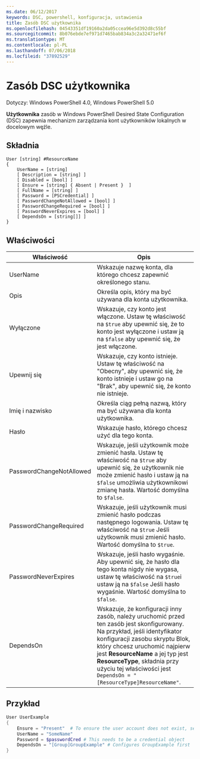 ```yaml
---
ms.date: 06/12/2017
keywords: DSC, powershell, konfiguracja, ustawienia
title: Zasób DSC użytkownika
ms.openlocfilehash: 04543351df19160a2da05ccea96e5d392d8c55bf
ms.sourcegitcommit: 8b076ebde7ef971d7465bab834a3c2a32471ef6f
ms.translationtype: MT
ms.contentlocale: pl-PL
ms.lasthandoff: 07/06/2018
ms.locfileid: "37892529"
---
```

# <a name="dsc-user-resource"></a>Zasób DSC użytkownika

Dotyczy: Windows PowerShell 4.0, Windows PowerShell 5.0

**Użytkownika** zasób w Windows PowerShell Desired State Configuration (DSC) zapewnia mechanizm zarządzania kont użytkowników lokalnych w docelowym węźle.

## <a name="syntax"></a>Składnia

```
User [string] #ResourceName
{
    UserName = [string]
    [ Description = [string] ]
    [ Disabled = [bool] ]
    [ Ensure = [string] { Absent | Present }  ]
    [ FullName = [string] ]
    [ Password = [PSCredential] ]
    [ PasswordChangeNotAllowed = [bool] ]
    [ PasswordChangeRequired = [bool] ]
    [ PasswordNeverExpires = [bool] ]
    [ DependsOn = [string[]] ]
}
```

## <a name="properties"></a>Właściwości

|  Właściwość  |  Opis   |
|---|---|
| UserName| Wskazuje nazwę konta, dla którego chcesz zapewnić określonego stanu.|
| Opis| Określa opis, który ma być używana dla konta użytkownika.|
| Wyłączone| Wskazuje, czy konto jest włączone. Ustaw tę właściwość na `$true` aby upewnić się, że to konto jest wyłączone i ustaw ją na `$false` aby upewnić się, że jest włączone.|
| Upewnij się| Wskazuje, czy konto istnieje. Ustaw tę właściwość na "Obecny", aby upewnić się, że konto istnieje i ustaw go na "Brak", aby upewnić się, że konto nie istnieje.|
| Imię i nazwisko| Określa ciąg pełną nazwą, który ma być używana dla konta użytkownika.|
| Hasło| Wskazuje hasło, którego chcesz użyć dla tego konta. |
| PasswordChangeNotAllowed| Wskazuje, jeśli użytkownik może zmienić hasła. Ustaw tę właściwość na `$true` aby upewnić się, że użytkownik nie może zmienić hasło i ustaw ją na `$false` umożliwia użytkownikowi zmianę hasła. Wartość domyślna to `$false`.|
| PasswordChangeRequired| Wskazuje, jeśli użytkownik musi zmienić hasło podczas następnego logowania. Ustaw tę właściwość na `$true` Jeśli użytkownik musi zmienić hasło. Wartość domyślna to `$true`.|
| PasswordNeverExpires| Wskazuje, jeśli hasło wygaśnie. Aby upewnić się, że hasło dla tego konta nigdy nie wygasa, ustaw tę właściwość na `$true`i ustaw ją na `$false` Jeśli hasło wygaśnie. Wartość domyślna to `$false`.|
| DependsOn | Wskazuje, że konfiguracji inny zasób, należy uruchomić przed ten zasób jest skonfigurowany. Na przykład, jeśli identyfikator konfiguracji zasobu skryptu Blok, który chcesz uruchomić najpierw jest **ResourceName** a jej typ jest **ResourceType**, składnia przy użyciu tej właściwości jest `DependsOn = "[ResourceType]ResourceName"`.|

## <a name="example"></a>Przykład

```powershell
User UserExample
{
    Ensure = "Present"  # To ensure the user account does not exist, set Ensure to "Absent"
    UserName = "SomeName"
    Password = $passwordCred # This needs to be a credential object
    DependsOn = "[Group]GroupExample" # Configures GroupExample first
}
```